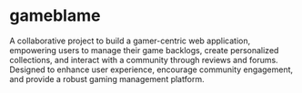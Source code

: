# gameblame
A collaborative project to build a gamer-centric web application, empowering users to manage their game backlogs, create personalized collections, and interact with a community through reviews and forums. Designed to enhance user experience, encourage community engagement, and provide a robust gaming management platform.
